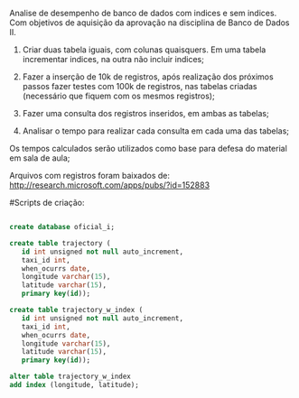Analise de desempenho de banco de dados com indices e sem indices.
Com objetivos de aquisição da aprovação na disciplina de Banco de Dados II.

1) Criar duas tabela iguais, com colunas quaisquers. Em uma tabela incrementar indices, na outra não incluir indices;

2) Fazer a inserção de 10k de registros, após realização dos próximos passos fazer testes com 100k de registros, nas tabelas criadas (necessário que fiquem com os mesmos registros);

3) Fazer uma consulta dos registros inseridos, em ambas as tabelas;

4) Analisar o tempo para realizar cada consulta em cada uma das tabelas;

Os tempos calculados serão utilizados como base para defesa do material em sala de aula;

Arquivos com registros foram baixados de: 
http://research.microsoft.com/apps/pubs/?id=152883

#Scripts de criação:

```SQL

create database oficial_i;

create table trajectory ( 
   id int unsigned not null auto_increment, 
   taxi_id int,
   when_ocurrs date, 
   longitude varchar(15), 
   latitude varchar(15), 
   primary key(id));

create table trajectory_w_index ( 
   id int unsigned not null auto_increment, 
   taxi_id int,
   when_ocurrs date, 
   longitude varchar(15), 
   latitude varchar(15), 
   primary key(id)); 

alter table trajectory_w_index
add index (longitude, latitude);

```

